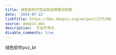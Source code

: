 ```yaml
---
title: 绿色软件打包出现这种情况求救
date: '2024-07-22'
linkTitle: https://bbs.deepin.org/en/post/275396
source: deepin_bbs
description:  子龙不秃头 
disable_comments: true
---
```

绿色软件pvz_bt
